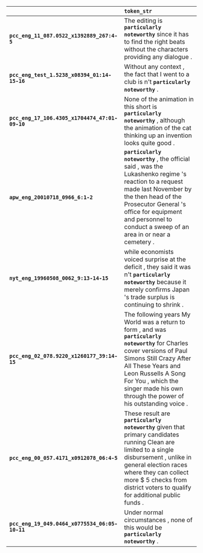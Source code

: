 |                                                | `token_str`                                                                                                                                                                                                                                                                           |
|:-----------------------------------------------|:--------------------------------------------------------------------------------------------------------------------------------------------------------------------------------------------------------------------------------------------------------------------------------------|
| **`pcc_eng_11_087.0522_x1392889_267:4-5`**     | The editing is __``particularly noteworthy``__ since it has to find the right beats without the characters providing any dialogue .                                                                                                                                                   |
| **`pcc_eng_test_1.5238_x08394_01:14-15-16`**   | Without any context , the fact that I went to a club is n't __``particularly noteworthy``__ .                                                                                                                                                                                         |
| **`pcc_eng_17_106.4305_x1704474_47:01-09-10`** | None of the animation in this short is __``particularly noteworthy``__ , although the animation of the cat thinking up an invention looks quite good .                                                                                                                                |
| **`apw_eng_20010718_0966_6:1-2`**              | __``particularly noteworthy``__ , the official said , was the Lukashenko regime 's reaction to a request made last November by the then head of the Prosecutor General 's office for equipment and personnel to conduct a sweep of an area in or near a cemetery .                    |
| **`nyt_eng_19960508_0062_9:13-14-15`**         | while economists voiced surprise at the deficit , they said it was n't __``particularly noteworthy``__ because it merely confirms Japan 's trade surplus is continuing to shrink .                                                                                                    |
| **`pcc_eng_02_078.9220_x1260177_39:14-15`**    | The following years My World was a return to form , and was __``particularly noteworthy``__ for Charles cover versions of Paul Simons Still Crazy After All These Years and Leon Russells A Song For You , which the singer made his own through the power of his outstanding voice . |
| **`pcc_eng_00_057.4171_x0912078_06:4-5`**      | These result are __``particularly noteworthy``__ given that primary candidates running Clean are limited to a single disbursement , unlike in general election races where they can collect more $ 5 checks from district voters to qualify for additional public funds .             |
| **`pcc_eng_19_049.0464_x0775534_06:05-10-11`** | Under normal circumstances , none of this would be __``particularly noteworthy``__ .                                                                                                                                                                                                  |
